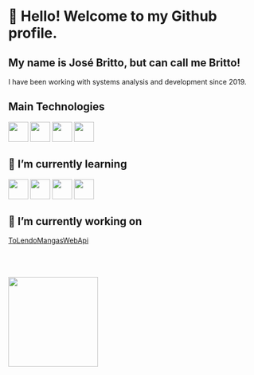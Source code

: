 # 👋 Hello! Welcome to my Github profile.
## My name is José Britto, but can call me Britto!

I have been working with systems analysis and development since 2019.

## Main Technologies

<img loading="lazy" src="https://cdn.jsdelivr.net/gh/devicons/devicon/icons/csharp/csharp-original.svg" width="40" height="40"/> <img src="https://cdn.jsdelivr.net/gh/devicons/devicon/icons/git/git-original.svg" width="40" height="40"/> <img src="https://cdn.jsdelivr.net/gh/devicons/devicon/icons/microsoftsqlserver/microsoftsqlserver-plain-wordmark.svg" width="40" height="40"/> <img src="https://cdn.jsdelivr.net/gh/devicons/devicon/icons/dotnetcore/dotnetcore-original.svg" width="40" height="40"/>

## 🌱 I’m currently learning 

<img src="https://cdn.jsdelivr.net/gh/devicons/devicon/icons/typescript/typescript-original.svg" width="40" height="40"> <img src="https://cdn.jsdelivr.net/gh/devicons/devicon/icons/nodejs/nodejs-original.svg" width="40" height="40"/> <img src="https://cdn.jsdelivr.net/gh/devicons/devicon/icons/docker/docker-original.svg" width="40" height="40"/> <img src="https://cdn.jsdelivr.net/gh/devicons/devicon/icons/react/react-original.svg" width="40" height="40"/>

## 🔭 I’m currently working on

[ToLendoMangasWebApi](https://github.com/Havnaraak/ToLendoMangasWebApi)

<br/>
<br/>
<br/>

<div>
<a href="https://github.com/Havnaraak">
<img loading="lazy" height="180em" src="https://github-readme-stats.vercel.app/api/top-langs/?username=Havnaraak&layout=compact&langs_count=7&theme=dracula"/>
</div>
